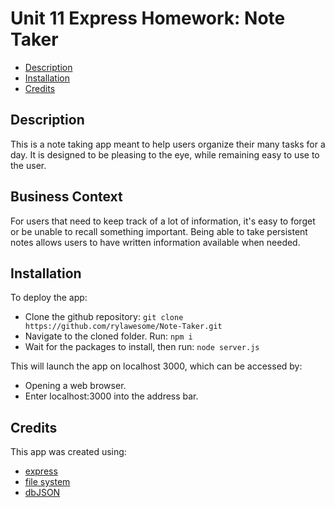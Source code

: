 # Unit 11 Express Homework: Note Taker

- [Description](#Description)
- [Installation](#Installation)
- [Credits](#Credits)

## Description

This is a note taking app meant to help users organize their many tasks for a day. It is designed to be pleasing to the eye, while remaining easy to use to the user.

## Business Context

For users that need to keep track of a lot of information, it's easy to forget or be unable to recall something important. Being able to take persistent notes allows users to have written information available when needed.

## Installation

To deploy the app:
* Clone the github repository:
```git clone https://github.com/rylawesome/Note-Taker.git```
* Navigate to the cloned folder. Run:
```npm i```
* Wait for the packages to install, then run:
```node server.js```

This will launch the app on localhost 3000, which can be accessed by:
* Opening a web browser.
* Enter localhost:3000 into the address bar.

## Credits
This app was created using:
- [express](https://expressjs.com/)
- [file system](https://nodejs.org/api/fs.html)
- [dbJSON](https://www.npmjs.com/package/db-json)